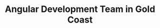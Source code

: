 ---
title: Angular Development Team in Gold Coast
permalink: /landings/angular-developer-gold-coast
technology: Angular
location: Gold Coast
---